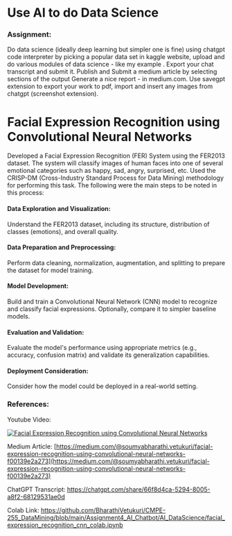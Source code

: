 # Use AI to do Data Science

### Assignment:
Do data science (ideally deep learning but simpler one is fine) using chatgpt code interpreter by picking a popular data set in kaggle website, upload and do various modules of data science - like my example . Export your chat transcript and submit it. Publish and Submit a medium article by selecting sections of the output 
Generate a nice report - in medium.com. Use savegpt extension to export your work to pdf, import and insert any images from chatgpt (screenshot extension).

# Facial Expression Recognition using Convolutional Neural Networks

Developed a Facial Expression Recognition (FER) System using the FER2013 dataset. The system will classify images of human faces into one of several emotional categories such as happy, sad, angry, surprised, etc. Used the CRISP-DM (Cross-Industry Standard Process for Data Mining) methodology for performing this task. The following were the main steps to be noted in this process:

#### Data Exploration and Visualization: 
Understand the FER2013 dataset, including its structure, distribution of classes (emotions), and overall quality.
#### Data Preparation and Preprocessing: 
Perform data cleaning, normalization, augmentation, and splitting to prepare the dataset for model training.
#### Model Development: 
Build and train a Convolutional Neural Network (CNN) model to recognize and classify facial expressions. Optionally, compare it to simpler baseline models.
#### Evaluation and Validation: 
Evaluate the model's performance using appropriate metrics (e.g., accuracy, confusion matrix) and validate its generalization capabilities.
#### Deployment Consideration: 
Consider how the model could be deployed in a real-world setting.

### References:

Youtube Video:

[![Facial Expression Recognition using Convolutional Neural Networks](https://img.youtube.com/vi/j9G0EpqMCDc/0.jpg)](https://www.youtube.com/watch?v=j9G0EpqMCDc)

Medium Article: [https://medium.com/@soumyabharathi.vetukuri/facial-expression-recognition-using-convolutional-neural-networks-f00139e2a273](https://medium.com/@soumyabharathi.vetukuri/facial-expression-recognition-using-convolutional-neural-networks-f00139e2a273)

ChatGPT Transcript: https://chatgpt.com/share/66f8d4ca-5294-8005-a8f2-68129531ae0d 

Colab Link: https://github.com/BharathiVetukuri/CMPE-255_DataMining/blob/main/Assignment4_AI_Chatbot/AI_DataScience/facial_expression_recognition_cnn_colab.ipynb  
